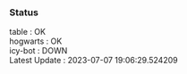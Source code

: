 ### Status


table : OK  
hogwarts : OK  
icy-bot : DOWN  
Latest Update : 2023-07-07 19:06:29.524209
